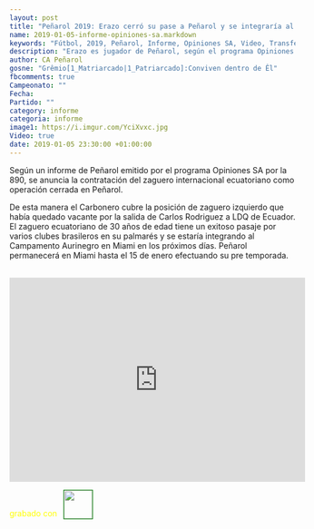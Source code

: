 ```yaml
---
layout: post
title: "Peñarol 2019: Erazo cerró su pase a Peñarol y se integraría al plantel en Miami"
name: 2019-01-05-informe-opiniones-sa.markdown
keywords: "Fútbol, 2019, Peñarol, Informe, Opiniones SA, Video, Transferencias, Pases, Pretemporada 2019, Erazo"
description: "Erazo es jugador de Peñarol, según el programa Opiniones SA de la 890, el zaguero se estaría integrando a los entrenamientos de Peñarol en Miami en los próximos días, cuenta con un importante palmarés habiendo jugado en varios cuadros brasileros"
author: CA Peñarol
gosne: "Grêmio[1_Matriarcado|1_Patriarcado]:Conviven dentro de Êl"
fbcomments: true
Campeonato: ""
Fecha:
Partido: ""
category: informe
categoria: informe
image1: https://i.imgur.com/YciXvxc.jpg
Video: true
date: 2019-01-05 23:30:00 +01:00:00
---
```

<!---https://i.imgur.com/6AhlLin.png
Campeonato: <span>{{ page.Campeonato }}</span><br>
Fecha: <span>{{ page.Fecha }}</span><br>
Encuentro: <span>{{ page.Partido }}</span><br>-->

Según un informe de Peñarol emitido por el programa Opiniones SA por la 890, se anuncia la contratación del zaguero internacional ecuatoriano como operación cerrada en Peñarol.

De esta manera el Carbonero cubre la posición de zaguero izquierdo que había quedado vacante por la salida de Carlos Rodriguez a LDQ de Ecuador. El zaguero ecuatoriano de 30 años de edad tiene un exitoso pasaje por varios clubes brasileros en su palmarés y se estaría integrando al Campamento Aurinegro en Miami en los próximos días. Peñarol permanecerá en Miami hasta el 15 de enero efectuando su pre temporada.

<br>

<iframe width="521" height="360" src="https://www.youtube.com/embed/F8ICgmyvQWA" frameborder="0" allow="accelerometer; autoplay; encrypted-media; gyroscope; picture-in-picture" allowfullscreen></iframe>

<span style="color:yellow;margin-top:0px;">grabado con</span> <a href="http://ffmpeg.org"><img src="{{ site.url }}/images/ffmpeg.png" width="50px" style="border:1px solid green;vertical-align: sub;margin-left:7px;"></a>
